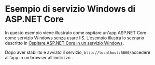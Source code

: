 # <a name="aspnet-core-windows-service-sample"></a>Esempio di servizio Windows di ASP.NET Core

In questo esempio viene illustrato come ospitare un'app ASP.NET Core come servizio Windows senza usare IIS. L'esempio illustra lo scenario descritto in [Ospitare ASP.NET Core in un servizio Windows](https://docs.microsoft.com/aspnet/core/host-and-deploy/windows-service).

Dopo aver stabilito e avviato il servizio, `http://localhost:5000/`accedere all'app in un browser all'indirizzo .
